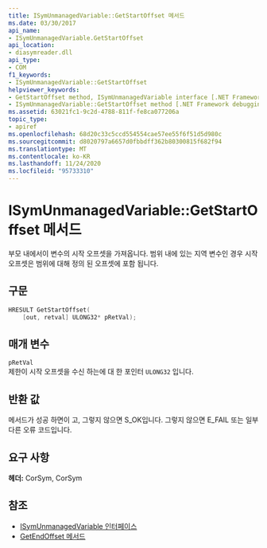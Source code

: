 ```yaml
---
title: ISymUnmanagedVariable::GetStartOffset 메서드
ms.date: 03/30/2017
api_name:
- ISymUnmanagedVariable.GetStartOffset
api_location:
- diasymreader.dll
api_type:
- COM
f1_keywords:
- ISymUnmanagedVariable::GetStartOffset
helpviewer_keywords:
- GetStartOffset method, ISymUnmanagedVariable interface [.NET Framework debugging]
- ISymUnmanagedVariable::GetStartOffset method [.NET Framework debugging]
ms.assetid: 63021fc1-9c2d-4788-811f-fe8ca077206a
topic_type:
- apiref
ms.openlocfilehash: 68d20c33c5ccd554554cae57ee55f6f51d5d980c
ms.sourcegitcommit: d8020797a6657d0fbbdff362b80300815f682f94
ms.translationtype: MT
ms.contentlocale: ko-KR
ms.lasthandoff: 11/24/2020
ms.locfileid: "95733310"
---
```

# <a name="isymunmanagedvariablegetstartoffset-method"></a>ISymUnmanagedVariable::GetStartOffset 메서드

부모 내에서이 변수의 시작 오프셋을 가져옵니다. 범위 내에 있는 지역 변수인 경우 시작 오프셋은 범위에 대해 정의 된 오프셋에 포함 됩니다.  
  
## <a name="syntax"></a>구문  
  
```cpp  
HRESULT GetStartOffset(  
    [out, retval] ULONG32* pRetVal);  
```  
  
## <a name="parameters"></a>매개 변수  

 `pRetVal`  
 제한이 시작 오프셋을 수신 하는에 대 한 포인터 `ULONG32` 입니다.  
  
## <a name="return-value"></a>반환 값  

 메서드가 성공 하면이 고, 그렇지 않으면 S_OK입니다. 그렇지 않으면 E_FAIL 또는 일부 다른 오류 코드입니다.  
  
## <a name="requirements"></a>요구 사항  

 **헤더:** CorSym, CorSym  
  
## <a name="see-also"></a>참조

- [ISymUnmanagedVariable 인터페이스](isymunmanagedvariable-interface.md)
- [GetEndOffset 메서드](isymunmanagedvariable-getendoffset-method.md)

